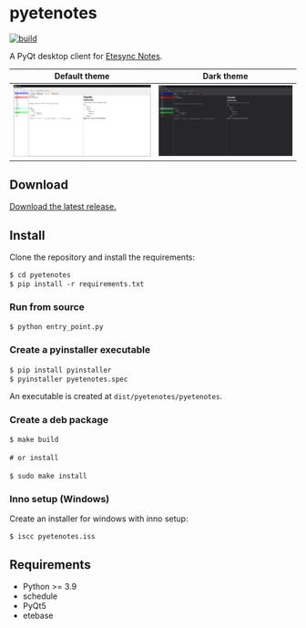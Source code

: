 # pyetenotes

[![build](https://github.com/seird/pyetenotes/actions/workflows/build.yml/badge.svg)](https://github.com/seird/pyetenotes/actions)


A PyQt desktop client for [Etesync Notes](https://github.com/etesync/etesync-notes).


Default theme                           |  Dark theme
:--------------------------------------:|:--------------------------------------:
![](images/example_windows.png)         |  ![](images/example_windows_dark.png)


## Download

[Download the latest release.](https://github.com/seird/pyetenotes/releases/latest)


## Install

Clone the repository and install the requirements:

```
$ cd pyetenotes
$ pip install -r requirements.txt
```

### Run from source

```
$ python entry_point.py
```

### Create a pyinstaller executable

```
$ pip install pyinstaller
$ pyinstaller pyetenotes.spec
```
An executable is created at `dist/pyetenotes/pyetenotes`.

### Create a deb package

```
$ make build

# or install

$ sudo make install
```

### Inno setup (Windows)

Create an installer for windows with inno setup:

```
$ iscc pyetenotes.iss
```


## Requirements

- Python >= 3.9
- schedule
- PyQt5
- etebase
